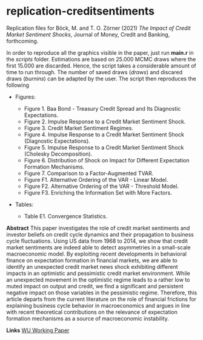 # replication-creditsentiments

Replication files for Böck, M. and T. O. Zörner (2021) *The Impact of Credit Market Sentiment Shocks*, Journal of Money, Credit and Banking, forthcoming.

In order to reproduce all the graphics visible in the paper, just run **main.r** in the *scripts* folder. Estimations are based on 25.000 MCMC draws where the first 15.000 are discarded. Hence, the script takes a considerable amount of time to run through. The number of saved draws (*draws*) and discared draws (*burnins*) can be adapted by the user. The script then reproduces the following

- Figures:
  + Figure 1. Baa Bond - Treasury Credit Spread and Its Diagnostic Expectations.
  + Figure 2. Impulse Response to a Credit Market Sentiment Shock.
  + Figure 3. Credit Market Sentiment Regimes.
  + Figure 4. Impulse Response to a Credit Market Sentiment Shock (Diagnostic Expectations).
  + Figure 5. Impulse Response to a Credit Market Sentiment Shock (Cholesky Decomposition).
  + Figure 6. Distribution of Shock on Impact for Different Expectation Formation Mechanisms.
  + Figure 7. Comparison to a Factor-Augmented TVAR.
  + Figure F1. Alternative Ordering of the VAR - Linear Model.
  + Figure F2. Alternative Ordering of the VAR - Threshold Model.
  + Figure F3. Enriching the Information Set with More Factors.

- Tables:
  + Table E1. Convergence Statistics.

**Abstract** This paper investigates the role of credit market sentiments and investor beliefs on credit cycle dynamics and their propagation to business cycle fluctuations. Using US data from 1968 to 2014, we show that credit market sentiments are indeed able to detect asymmetries in a small-scale macroeconomic model. By exploiting recent developments in behavioral finance on expectation formation in financial markets, we are able to identify an unexpected credit market news shock exhibiting different impacts in an optimistic and pessimistic credit market environment. While an unexpected movement in the optimistic regime leads to a rather low to muted impact on output and credit, we find a significant and persistent negative impact on those variables in the pessimistic regime. Therefore, this article departs from the current literature on the role of financial frictions for explaining business cycle behavior in macroeconomics and argues in line with recent theoretical contributions on the relevance of expectation formation mechanisms as a source of macroeconomic instability.

**Links** [WU Working Paper](https://epub.wu.ac.at/7087/)